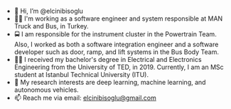- 👋 Hi, I’m @elcinibisoglu
- 👩‍💻 I'm working as a software engineer and system responsible at MAN Truck and Bus, in Turkey.
- 🚍 I am responsible for the instrument cluster in the Powertrain Team. Also, I worked as both a software integration engineer and a software developer such as door, ramp, and lift systems in the Bus Body Team.
- 👩‍🎓 I received my bachelor's degree in Electrical and Electronics Engineering from the University of TED, in 2019. 
     Currently, I am an MSc student at Istanbul Technical University (ITU). 
- 👀 My research interests are deep learning, machine learning, and autonomous vehicles.
- 📫 Reach me via email:
     elcinibisoglu@gmail.com

<!---
elcinibisoglu/elcinibisoglu is a ✨ special ✨ repository because its `README.md` (this file) appears on your GitHub profile.
You can click the Preview link to take a look at your changes.
--->
